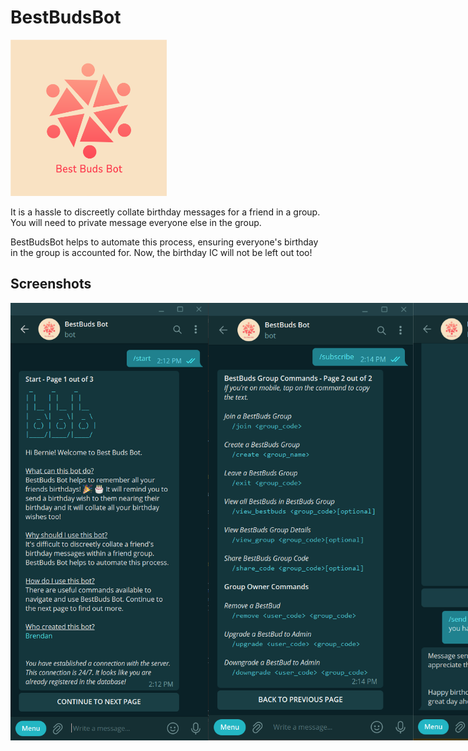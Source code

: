 # BestBudsBot

<img src="https://raw.githubusercontent.com/brendancjz/bestbuds-bot/main/BestBudsBot_Logo.png" alt="bestbuds-bot" width="250">

It is a hassle to discreetly collate birthday messages for a friend in a group. You will need to private message everyone else in the group.

BestBudsBot helps to automate this process, ensuring everyone's birthday in the group is accounted for. Now, the birthday IC will not be left out too!

## Screenshots
<div style="display: flex; align-items: center; justify-content: space-around;">
  <img src="https://raw.githubusercontent.com/brendancjz/bestbuds-bot/main/screenshots/Start-Screenshot.png" alt="start-screenshot" height="700">
  <img src="https://raw.githubusercontent.com/brendancjz/bestbuds-bot/main/screenshots/Subscribe-Screenshot.png" alt="subscribe-screenshot" height="700">
  <img src="https://raw.githubusercontent.com/brendancjz/bestbuds-bot/main/screenshots/Send-Screenshot.jpg" alt="send-screenshot" height="700">
  <img src="https://raw.githubusercontent.com/brendancjz/bestbuds-bot/main/screenshots/Birthday-Screenshot.jpg" alt="birthday-screenshot" height="700">
</div>

